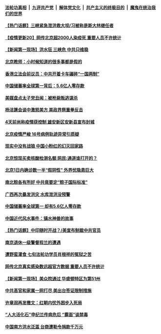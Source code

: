 

####  [法轮功真相](../../../../basic/blob/master/README.md?t=06282202) &nbsp;|&nbsp; [九评共产党](../../../../9ping.md/blob/master/README.md?t=06282202) &nbsp;|&nbsp; [解体党文化](../../../../jtdwh.md/blob/master/README.md?t=06282202)  &nbsp;|&nbsp; [共产主义的终极目的](../../../../gczydzjmd.md/blob/master/README.md?t=06282202) &nbsp;|&nbsp; [魔鬼在统治我们的世界](../../../../mgztzwmdsj.md/blob/master/README.md?t=06282202) 

#### [【热门话题】三峡紧急泄洪救大坝/习被称是斯大林继任者](../pages/prog204/a102881391.md?t=06282202) 

#### [【疫情更新20】网传北京超2000人染疫死 重要人员不许统计](../pages/prog204/a102876465.md?t=06282202) 

#### [【新闻第一现场】洪水狂 三峡危 中共只维稳](../pages/prog204/a102881386.md?t=06282202) 

#### [北京教师：小时候知道的很多事都是假的](../pages/prog204/a102881364.md?t=06282202) 

#### [香港立法会前议员：中共开着卡车碾碎“一国两制”](../pages/prog204/a102881332.md?t=06282202) 


#### [中国储蓄率全球第一背后：5.6亿人零存款](../pages/prog204/a102881309.md?t=06282202) 



#### [美媒盘点太子党丑闻：被枪毙叛逃谋杀](../pages/prog204/a102881258.md?t=06282202) 

#### [杨洁篪会谈中激怒美方 美政界祭重拳反击](../pages/prog204/a102880828.md?t=06282202) 

#### [4天前尚称疫情获控制 雄安新区安新县宣布封城](../pages/prog204/a102881156.md?t=06282202) 


#### [北京疫情严峻 16号病例轨迹异常引质疑](../pages/prog204/a102881144.md?t=06282202) 

#### [现实中没有战狼 中国小粉红的幻灭回家路](../pages/prog204/a102880821.md?t=06282202) 

#### [北京惊现买卖核酸检测名额  网民:通道谁打开的？](../pages/prog204/a102881026.md?t=06282202) 

#### [北京1日内确诊数一半“假阴性” 外界忧隐患巨大](../pages/prog204/a102880976.md?t=06282202) 

#### [南北粽各有所好 中共竟要定“粽子国际标准”](../pages/prog204/a102880965.md?t=06282202) 

#### [广西再次暴发洪灾 水库泄洪没预警](../pages/prog204/a102880940.md?t=06282202) 

#### [中国储蓄率全球第一 却有5.6亿人零存款](../pages/prog204/a102880860.md?t=06282202) 

#### [中国近代风水事件：镇水神兽的故事](../pages/prog204/a102880664.md?t=06282202) 

#### [【热门话题】中印随时开战？/美宣布制裁中共官员](../pages/prog204/a102880793.md?t=06282202) 

#### [南京退休一级警督程兰的遭遇](../pages/prog204/a102880747.md?t=06282202) 

#### [遭野蛮灌食 七旬法轮功学员肖根祥的冤狱之苦](../pages/prog204/a102880734.md?t=06282202) 

#### [网传北京真实感染数远超官方数据 重要人员不许统计](../pages/prog204/a102880711.md?t=06282202) 

#### [【新闻第一现场】美众院通过 华盛顿特区为第51州](../pages/prog204/a102880703.md?t=06282202) 

#### [中共高官和家属一网打尽 美出台签证限制措施](../pages/prog204/a102880635.md?t=06282202) 

#### [许章润再发檄文：红朝内忧外困步入死局](../pages/prog204/a102880627.md?t=06282202) 

#### [“人大活化石”申纪兰传病危后 “露面”谈禁毒](../pages/prog204/a102880610.md?t=06282202) 

#### [中国南方洪水泛滥 台商遭勒令捐款千万元](../pages/prog204/a102880599.md?t=06282202) 

